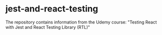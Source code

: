 # jest-and-react-testing
The repository contains information from the Udemy course: "Testing React with Jest and React Testing Library (RTL)"
